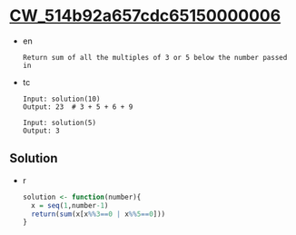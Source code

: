 # [CW_514b92a657cdc65150000006](https://www.codewars.com/kata/514b92a657cdc65150000006)

* en

  ```en
  Return sum of all the multiples of 3 or 5 below the number passed in
  ```

* tc

  ```tc
  Input: solution(10)
  Output: 23  # 3 + 5 + 6 + 9

  Input: solution(5)
  Output: 3
  ```

## Solution

* r

  ```r
  solution <- function(number){
    x = seq(1,number-1)
    return(sum(x[x%%3==0 | x%%5==0]))
  }
  ```
